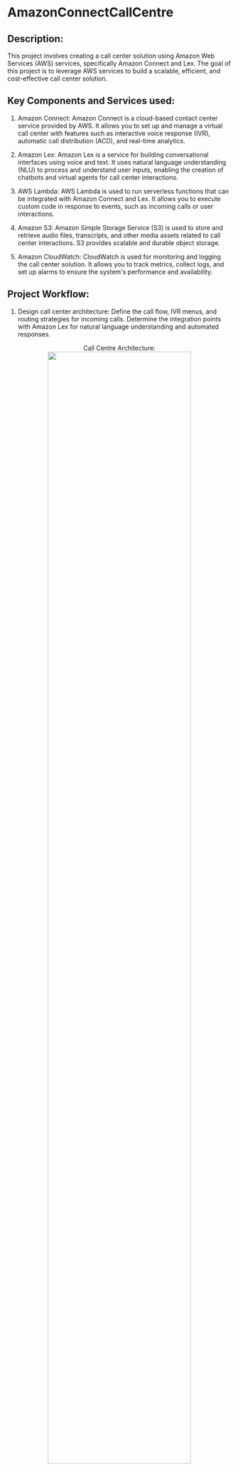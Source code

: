 # AmazonConnectCallCentre
<h2>Description:</h2>
This project involves creating a call center solution using Amazon Web Services (AWS) services, specifically Amazon Connect and Lex. The goal of this project is to leverage AWS services to build a scalable, efficient, and cost-effective call center solution.
<h2> Key Components and Services used:</h2>

1. Amazon Connect: Amazon Connect is a cloud-based contact center service provided by AWS. It allows you to set up and manage a virtual call center with features such as interactive voice response (IVR), automatic call distribution (ACD), and real-time analytics.

2. Amazon Lex: Amazon Lex is a service for building conversational interfaces using voice and text. It uses natural language understanding (NLU) to process and understand user inputs, enabling the creation of chatbots and virtual agents for call center interactions.

3. AWS Lambda: AWS Lambda is used to run serverless functions that can be integrated with Amazon Connect and Lex. It allows you to execute custom code in response to events, such as incoming calls or user interactions.

4. Amazon S3: Amazon Simple Storage Service (S3) is used to store and retrieve audio files, transcripts, and other media assets related to call center interactions. S3 provides scalable and durable object storage.

5. Amazon CloudWatch: CloudWatch is used for monitoring and logging the call center solution. It allows you to track metrics, collect logs, and set up alarms to ensure the system's performance and availability.
<h2>Project Workflow:</h2>

1. Design call center architecture: Define the call flow, IVR menus, and routing strategies for incoming calls. Determine the integration points with Amazon Lex for natural language understanding and automated responses.
<p align="center">
Call Centre Architecture: <br/>
<img src="https://imgur.com/NXmevLq.png" height="80%" width="80%">
<br />

<p align="center">
<img src="https://imgur.com/vE1YJEf.png" height="80%" width="80%">
<br />
    
2. Set up Amazon Connect: Configure Amazon Connect to create the call center instance. Define phone numbers, queues, routing profiles, and hours of operation. Customize the IVR prompts and greetings.
<p align="center">
Creating an Amazon Connect Instance: <br/>
<img src="https://imgur.com/QV7bCw6.png" height="80%" width="80%">
<br/>
    
<p align="center">
Seting up Identity for the Instance<br/>
<img src="https://imgur.com/wyRDc8C.png" height="80%" width="80%"><br/>
    
<p align="center">
Creating the Administrator for the instance.This Admin will be used to login on our website later. So do remember the username and password <br/>
<img src="https://imgur.com/7OVujrX.png" height="80%" width="80%"><br/>
    
<p align="center">
Seting up the Telephony: <br/>
<img src="https://imgur.com/gWWE6xO.png" height="80%" width="80%"><br/>
    
<p align="center">
You can view the S3 Bucket where your Instance Data is Stored. Scroll Down and Press Next.<br/>
<img src="https://imgur.com/nYBy4sz.png" height="80%" width="80%"><br/>
    
<p align="center">
Review all your data, Scroll Down and Press Create Instance. <br/>
<img src="https://imgur.com/YLDGfLZ.png" height="80%" width="80%">
<br/>

<p align="center">
Click on the Access URL of the Instance And Use the Admin User And Password Which We Set Up Earlier To Sign In<br/>
<img src="https://imgur.com/Dd6vG2K.png" height="80%" width="80%"> <br/>

<p align="center">
The Next Step is To Set Hours Of Operation. On the Dashboard Click On the Routing Option And Select Hours Of Operation<br/>
<img src="https://imgur.com/ukjoJ1V.png" height="80%" width="80%"><br/>

<p align="center">
Click on Add New Hours. Set a name, Select the Preferred Time Zone And Tht Number Of Working Days.<br/>
<img src="https://imgur.com/lW4XEp6.png" height="80%" width="80%"><br/>

<p align="center">
Now we Need to Set Up the Queues. On the Dashboard under the Routing Option, Select Queues.<br/>
<img src="https://imgur.com/DRDYjE1.png" height="80%" width="80%"><br/>

<p align="center">
Click on Add Queues. Name the Queue as Technical Queue and Select the Hours Of Operation as NineToFive.<br/>
<img src="https://imgur.com/9aXeKGg.png" height="80%" width="80%"><br/>

<p align="center">
Lets Add Another Queue For Sales. Name the Queue as Sales and Select the Hours Of Operation as Basic Hours.<br/>
<img src="https://imgur.com/ykuFNXi.png" height="80%" width="80%"><br/>

<p align="center">
Now we Need to Set Up the Routing Profiles.On the Dashboard Under the Users Menu Select Routing Profiles.<br/>
<img src="https://imgur.com/cH6ToMJ.png" height="80%" width="80%"><br/>

4. Create Amazon Lex bots: Design and build conversational bots using Amazon Lex. Define intents, slots, and utterances to handle different types of customer inquiries and automate responses.

5. Integrate Amazon Connect and Lex: Configure Amazon Connect to use Amazon Lex bots for handling customer interactions. Set up call flows and routing rules to direct calls to the appropriate Lex bot based on customer inputs.

6. Develop custom Lambda functions: Write and deploy Lambda functions to extend the functionality of Amazon Connect and Lex. This can include custom logic for call routing, data retrieval from external systems, or integration with other AWS services.

7. Store call center data: Set up S3 buckets to store call recordings, transcripts, and other media assets generated during call center interactions. Configure permissions and access control for secure storage.

8. Monitor and analyze: Use CloudWatch to monitor the performance and health of the call center solution. Set up alarms and notifications for critical metrics, such as call wait times or system failures. Analyze call center data to gain insights and improve customer service.
<h2>Benefits of Building a Call Center in AWS using Amazon Connect and Lex:</h2>

1. Scalability: AWS services allow the call center solution to scale up or down based on call volume and agent availability, ensuring optimal performance and customer satisfaction.

2. Cost-effectiveness: With pay-as-you-go pricing and the ability to provision resources as needed, AWS provides a cost-effective solution for building and operating a call center.

3. Automation and efficiency: By leveraging Amazon Lex for automated responses and natural language understanding, the call center can handle a large volume of customer inquiries efficiently, reducing the need for human intervention.                             

4. Integration and extensibility: AWS services, such as Lambda, allow for seamless integration with other systems and the ability to extend the functionality of the call center solution as needed.

5. Real-time analytics: With CloudWatch monitoring and logging, the call center can gain real-time insights into call center performance, agent productivity, and customer satisfaction, enabling continuous improvement.
<br/>

